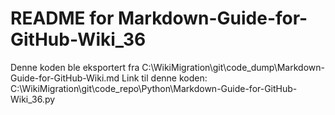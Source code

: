 # README for Markdown-Guide-for-GitHub-Wiki_36
Denne koden ble eksportert fra C:\WikiMigration\git\code_dump\Markdown-Guide-for-GitHub-Wiki.md
Link til denne koden: C:\WikiMigration\git\code_repo\Python\Markdown-Guide-for-GitHub-Wiki_36.py

